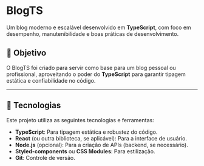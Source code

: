 # BlogTS

Um blog moderno e escalável desenvolvido em **TypeScript**, com foco em desempenho, manutenibilidade e boas práticas de desenvolvimento.

## 🎯 Objetivo

O BlogTS foi criado para servir como base para um blog pessoal ou profissional, aproveitando o poder do **TypeScript** para garantir tipagem estática e confiabilidade no código.

---

## 🚀 Tecnologias

Este projeto utiliza as seguintes tecnologias e ferramentas:

- **TypeScript**: Para tipagem estática e robustez do código.
- **React** (ou outra biblioteca, se aplicável): Para a interface de usuário.
- **Node.js** (opcional): Para a criação de APIs (backend, se necessário).
- **Styled-components** ou **CSS Modules**: Para estilização.
- **Git**: Controle de versão.

